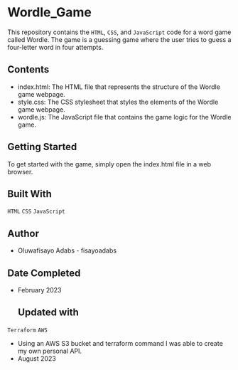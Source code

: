 # Wordle_Game

This repository contains the `HTML`, `CSS`, and `JavaScript` code for a word game called Wordle. The game is a guessing game where the user tries to guess a four-letter word in four attempts.

## Contents
- index.html: The HTML file that represents the structure of the Wordle game webpage.
- style.css: The CSS stylesheet that styles the elements of the Wordle game webpage.
- wordle.js: The JavaScript file that contains the game logic for the Wordle game.

## Getting Started
To get started with the game, simply open the index.html file in a web browser.

## Built With
`HTML`
`CSS`
`JavaScript`

## Author
- Oluwafisayo Adabs - fisayoadabs

## Date Completed
- February 2023

  ## Updated with
`Terraform`
`AWS`
- Using an AWS S3 bucket and terraform command I was able to create my own personal API.
- August 2023
